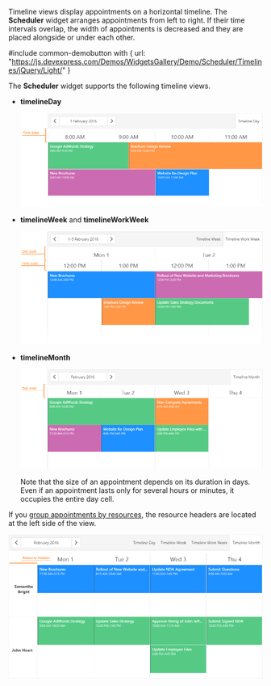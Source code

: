 Timeline views display appointments on a horizontal timeline. The **Scheduler** widget arranges appointments from left to right. If their time intervals overlap, the width of appointments is decreased and they are placed alongside or under each other.

#include common-demobutton with {
    url: "https://js.devexpress.com/Demos/WidgetsGallery/Demo/Scheduler/Timelines/jQuery/Light/"
}

The **Scheduler** widget supports the following timeline views.

- **timelineDay** 

    ![TimelineDay View](/images/UiWidgets/Scheduler_TimelineDay_View.png)

- **timelineWeek** and **timelineWorkWeek**

    ![TimelineWeek View](/images/UiWidgets/Scheduler_TimelineWeek_View.png)

- **timelineMonth**

    ![TimelineMonth View](/images/UiWidgets/Scheduler_TimelineMonth_View.png)

    Note that the size of an appointment depends on its duration in days. Even if an appointment lasts only for several hours or minutes, it occupies the entire day cell.

If you [group appointments by resources](/concepts/05%20Widgets/Scheduler/040%20Resources/030%20Group%20Appointments%20by%20Resources.md '/Documentation/Guide/Widgets/Scheduler/Resources/Group_Appointments_by_Resources/'), the resource headers are located at the left side of the view.

![Resource Headers](/images/UiWidgets/Scheduler_Timeline_Resource_Headers.png)

